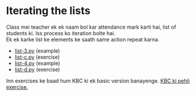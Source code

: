 # Iterating the lists

Class mei teacher ek ek naam bol kar attendance mark karti hai, list of students ki. Iss process ko iteration bolte hai.  
Ek ek karke list ke elements ke saath same action repeat karna.  

- [list-3.py](http://navgurukul.org/python/list-3.py) (example)
- [list-c.py](http://navgurukul.org/python/list-c.py) (exercise) 
- [list-4.py](http://navgurukul.org/python/list-4.py) (example)
- [list-d.py](http://navgurukul.org/python/list-d.py) (exercise)

Inn exercises ke baad hum KBC ki ek basic version banayenge. [KBC ki pehli exercise.](http://navgurukul.org/python/kbc.py)

